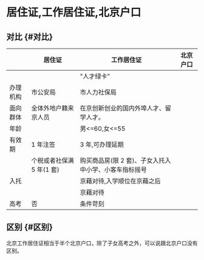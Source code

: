 # 居住证,工作居住证,北京户口


## 对比 {#对比}

|      | 居住证           | 工作居住证                    | 北京户口 |
|------|---------------|--------------------------|------|
|      |                  | "人才绿卡”                   |      |
| 办理机构 | 市公安局         | 市人力社保局                  |      |
| 面向群体 | 全体外地户籍来京人员 | 在京创新创业的国内外埠人才、留学人才。 |      |
| 年龄 |                  | 男&lt;=60,女&lt;=55           |      |
| 有效期 | 1 年注签         | 3 年,可办理延期               |      |
|      | 个税或者社保满 5 年(1 套) | 购买商品房(限 2 套)、子女入托入中小学、小客车指标摇号 |      |
| 入托 |                  | 京藉对待,入学顺位在京藉之后   |      |
|      |                  | 京藉对待                      |      |
| 高考 | 否               | 条件苛刻                      |      |


## 区别 {#区别}

北京工作居住证相当于半个北京户口，除了子女高考之外，可以说跟北京户口没有区别。
